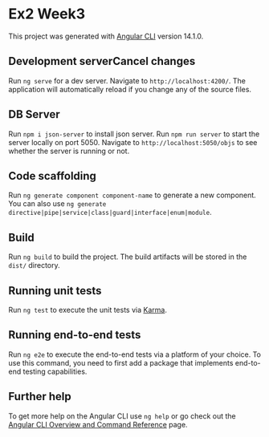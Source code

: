 # Ex2 Week3

This project was generated with [Angular CLI](https://github.com/angular/angular-cli) version 14.1.0.

## Development serverCancel changes

Run `ng serve` for a dev server. Navigate to `http://localhost:4200/`. The application will automatically reload if you change any of the source files.

## DB Server

Run `npm i json-server` to install json server.
Run `npm run server` to start the server locally on port 5050. Navigate to `http://localhost:5050/objs` to see whether the server is running or not.

## Code scaffolding

Run `ng generate component component-name` to generate a new component. You can also use `ng generate directive|pipe|service|class|guard|interface|enum|module`.

## Build

Run `ng build` to build the project. The build artifacts will be stored in the `dist/` directory.

## Running unit tests

Run `ng test` to execute the unit tests via [Karma](https://karma-runner.github.io).

## Running end-to-end tests

Run `ng e2e` to execute the end-to-end tests via a platform of your choice. To use this command, you need to first add a package that implements end-to-end testing capabilities.

## Further help

To get more help on the Angular CLI use `ng help` or go check out the [Angular CLI Overview and Command Reference](https://angular.io/cli) page.

